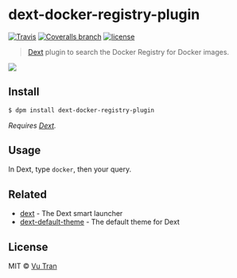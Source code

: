 # dext-docker-registry-plugin

[![Travis](https://img.shields.io/travis/vutran/dext-docker-registry-plugin/develop.svg?maxAge=2592000&style=flat-square)](https://travis-ci.org/vutran/dext-docker-registry-plugin) [![Coveralls branch](https://img.shields.io/coveralls/vutran/dext-docker-registry-plugin/develop.svg?maxAge=2592000&style=flat-square)](https://coveralls.io/github/vutran/dext-docker-registry-plugin) [![license](https://img.shields.io/github/license/vutran/dext-docker-registry-plugin.svg?maxAge=2592000&style=flat-square)](LICENSE)

> [Dext](https://github.com/vutran/dext) plugin to search the Docker Registry for Docker images.

![](screenshot.png?raw=true)

## Install

```bash
$ dpm install dext-docker-registry-plugin
```

*Requires [Dext](https://github.com/vutran/dext).*

## Usage

In Dext, type `docker`, then your query.

## Related

- [dext](https://github.com/vutran/dext) - The Dext smart launcher
- [dext-default-theme](https://github.com/vutran/dext-default-theme) - The default theme for Dext

## License

MIT © [Vu Tran](https://github.com/vutran/)
